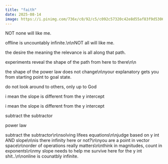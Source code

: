```yaml
---
title: "faith"
date: 2025-08-14
image: https://i.pinimg.com/736x/c0/92/c5/c092c57320c42e8d55af83f9d5306314.jpg
---
```


NOT none will like me.

offline is uncountably infinite.\n\nNOT all will like me.

the desire the meaning the relevance is all along that path.

experiments reveal the shape of the path from here to there\n\n

the shape of the power law does not change\n\nyour explanatory gets you from starting point to goal state.

do not look around to others, only up to God

i mean the slope is different from the y intercept

i mean the slope is different from the y intercept

subtract the subtractor

power law

subtract the subtractor\n\nsolving lifees equations\n\njudge based on y int AND slope\n\nis there infinity here or not?\n\nyou are a point in vector space\n\norder of operations really matters\n\nthink in magnitudes, count in exponents\n\nmy slope needs to help me survive here for the y int shit..\n\nonline is counatbly infinite.
